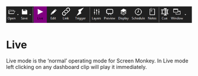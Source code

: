 ![](../../images/toolbar.png)
# Live

Live mode is the ‘normal’ operating mode for Screen Monkey. In Live mode left clicking on any dashboard clip will play it immediately.

